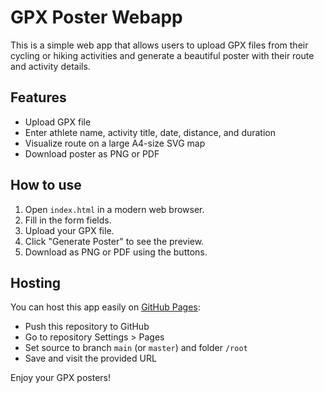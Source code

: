 # GPX Poster Webapp

This is a simple web app that allows users to upload GPX files from their cycling or hiking activities and generate a beautiful poster with their route and activity details.

## Features
- Upload GPX file
- Enter athlete name, activity title, date, distance, and duration
- Visualize route on a large A4-size SVG map
- Download poster as PNG or PDF

## How to use
1. Open `index.html` in a modern web browser.
2. Fill in the form fields.
3. Upload your GPX file.
4. Click "Generate Poster" to see the preview.
5. Download as PNG or PDF using the buttons.

## Hosting
You can host this app easily on [GitHub Pages](https://pages.github.com/):

- Push this repository to GitHub
- Go to repository Settings > Pages
- Set source to branch `main` (or `master`) and folder `/root`
- Save and visit the provided URL

Enjoy your GPX posters!
